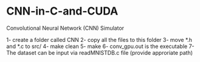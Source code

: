 # CNN-in-C-and-CUDA
Convolutional Neural Network (CNN) Simulator

1- create a folder called CNN
2- copy all the files to this folder
3- move *.h and *.c to src/
4- make clean 
5- make
6- conv_gpu.out is the executable
7- The dataset can be input via readMNISTDB.c file (provide approriate path)




